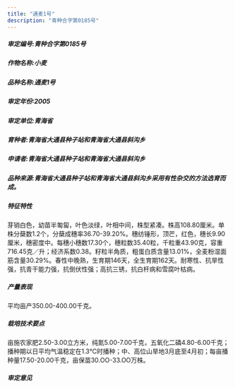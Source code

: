 ```yaml
---
title: "通麦1号"
description: "青种合字第0185号"
---
```

##### 审定编号:青种合字第0185号

##### 作物名称:小麦

##### 品种名称:通麦1号

##### 审定年份:2005

##### 审定单位:青海省

##### 育种者:青海省大通县种子站和青海省大通县斜沟乡

##### 申请者:青海省大通县种子站和青海省大通县斜沟乡

##### 品种来源:青海省大通县种子站和青海省大通县斜沟乡采用有性杂交的方法选育而成。

##### 特征特性
芽销白色，幼苗半匍匐，叶色淡绿，叶相中间，株型紧凑。株高108.80厘米。单株分蘖数1.2个，分蘖成穗率36.70-39.20%。穗纺锤形，顶芒，红色，穗长9.90厘米，穗密度中。每穗小穗数17.30个，穗粒数35.40粒，千粒重43.90克，容重716.45克／升；经济系数0.38。籽粒半角质，粗蛋白质含量13.01%，全麦粉湿面筋含量30.29%。春性中晚熟，生育期146天，全生育期162天。耐寒性、抗旱性强，抗青干能力强，抗倒伏性强；高抗三锈，抗白杆病和雪腐叶枯病。

##### 产量表现
平均亩产350.00-400.00千克。

##### 栽培技术要点
亩施农家肥2.50-3.00立方米，纯氮5.00-7.00千克，五氧化二磷4.80-6.00千克；播种期以日平均气温稳定在1.3℃时播种；中、高位山旱地3月底至4月初；每亩播种量17.50-20.00千克，亩保苗30.OO-33.OO万株。

##### 审定意见

